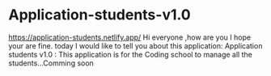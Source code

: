 # Application-students-v1.0
https://application-students.netlify.app/
Hi everyone ,how are you I hope your are fine.
today I would like to tell you about this application:
Application students v1.0 :
This application is for the Coding school to manage all the students...Comming soon
